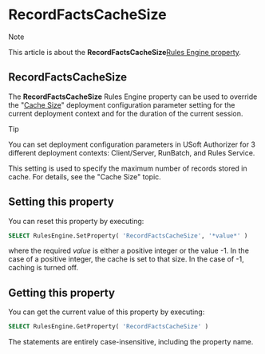 # RecordFactsCacheSize



> [!NOTE]
> This article is about the **RecordFactsCacheSize**[Rules Engine property](/docs/Modeller%20and%20Rules%20Engine/Rules%20Engine%20properties).

## **RecordFactsCacheSize**

The **RecordFactsCacheSize** Rules Engine property can be used to override the "[Cache Size](/docs/Authorisation%20and%20access/Deployment%20configurations/Cache%20Size.md)" deployment configuration parameter setting for the current deployment context and for the duration of the current session.

> [!TIP]
> You can set deployment configuration parameters in USoft Authorizer for 3 different deployment contexts: Client/Server, RunBatch, and Rules Service.

This setting is used to specify the maximum number of records stored in cache. For details, see the "Cache Size" topic.

## Setting this property

You can reset this property by executing:

```sql
SELECT RulesEngine.SetProperty( 'RecordFactsCacheSize', '*value*' )
```

where the required *value* is either a positive integer or the value -1. In the case of a positive integer, the cache is set to that size. In the case of -1, caching is turned off.

## Getting this property

You can get the current value of this property by executing:

```sql
SELECT RulesEngine.GetProperty( 'RecordFactsCacheSize' )
```

The statements are entirely case-insensitive, including the property name.